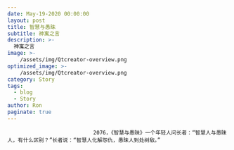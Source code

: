```yaml
---
date: May-19-2020 00:00:00
layout: post
title: 智慧与愚昧
subtitle: 神寓之言
description: >-
  神寓之言
image: >-
    /assets/img/Qtcreator-overview.png
optimized_image: >-
    /assets/img/Qtcreator-overview.png
category: Story
tags:
  - blog
  - Story
author: Ron
paginate: true
---
```


							　　2076，《智慧与愚昧》一个年轻人问长者：“智慧人与愚昧人，有什么区别？”长者说：“智慧人化解怨仇，愚昧人到处树敌。”
							
							
						